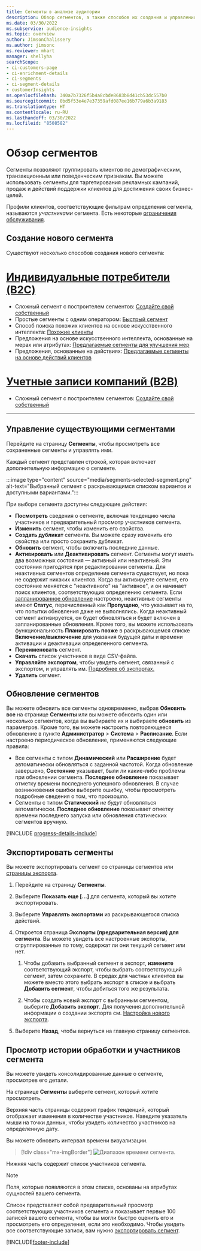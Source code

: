 ```yaml
---
title: Сегменты в анализе аудитории
description: Обзор сегментов, а также способов их создания и управления ими.
ms.date: 03/30/2022
ms.subservice: audience-insights
ms.topic: overview
author: JimsonChalissery
ms.author: jimsonc
ms.reviewer: mhart
manager: shellyha
searchScope:
- ci-customers-page
- ci-enrichment-details
- ci-segments
- ci-segment-details
- customerInsights
ms.openlocfilehash: 340a7b7326f5b4a8cbde8683b8d41cb53dc557b0
ms.sourcegitcommit: 0bd5f53e4e7e37359afd087ee16b779a6b3a9183
ms.translationtype: HT
ms.contentlocale: ru-RU
ms.lasthandoff: 03/30/2022
ms.locfileid: "8508582"
---
```

# <a name="segments-overview"></a>Обзор сегментов

Сегменты позволяют группировать клиентов по демографическим, транзакционным или поведенческим признакам. Вы можете использовать сегменты для таргетирования рекламных кампаний, продаж и действий поддержки клиентов для достижения своих бизнес-целей.

Профили клиентов, соответствующие фильтрам определения сегмента, называются *участниками* сегмента. Есть некоторые [ограничения обслуживания](/dynamics365/customer-insights/service-limits).

## <a name="create-a-new-segment"></a>Создание нового сегмента

Существуют несколько способов создания нового сегмента: 

# <a name="individual-consumers-b-to-c"></a>[Индивидуальные потребители (B2C)](#tab/b2c)

- Сложный сегмент с построителем сегментов: [Создайте свой собственный](segment-builder.md#create-a-new-segment) 
- Простые сегменты с одним оператором: [Быстрый сегмент](segment-builder.md#quick-segments) 
- Способ поиска похожих клиентов на основе искусственного интеллекта: [Похожие клиенты](find-similar-customer-segments.md) 
- Предложения на основе искусственного интеллекта, основанные на мерах или атрибутах: [Предлагаемые сегменты для улучшения мер](suggested-segments.md) 
- Предложения, основанные на действиях: [Предлагаемые сегменты на основе действий клиентов](suggested-segments-activity.md) 

# <a name="business-accounts-b-to-b"></a>[Учетные записи компаний (B2B)](#tab/b2b)

- Сложный сегмент с построителем сегментов: [Создайте свой собственный](segment-builder.md#create-a-new-segment)

---

## <a name="manage-existing-segments"></a>Управление существующими сегментами

Перейдите на страницу **Сегменты**, чтобы просмотреть все сохраненные сегменты и управлять ими.

Каждый сегмент представлен строкой, которая включает дополнительную информацию о сегменте.

:::image type="content" source="media/segments-selected-segment.png" alt-text="Выбранный сегмент с раскрывающимся списком вариантов и доступными вариантами.":::

При выборе сегмента доступны следующие действия:

- **Посмотреть** сведения о сегменте, включая тенденцию числа участников и предварительный просмотр участников сегмента.
- **Изменить** сегмент, чтобы изменить его свойства.
- **Создать дубликат** сегмента. Вы можете сразу изменить его свойства или просто сохранить дубликат.
- **Обновить** сегмент, чтобы включить последние данные.
- **Активировать** или **Деактивировать** сегмент. Сегменты могут иметь два возможных состояния — активный или неактивный. Эти состояния пригодятся при редактировании сегмента. Для неактивных сегментов определение сегмента существует, но пока не содержит никаких клиентов. Когда вы активируете сегмент, его состояние меняется с "неактивного" на "активное", и он начинает поиск клиентов, соответствующих определению сегмента. Если [запланированное обновление](system.md#schedule-tab) настроено, неактивные сегменты имеют **Статус**, перечисленный как **Пропущено**, что указывает на то, что попытки обновления даже не выполнялись. Когда неактивный сегмент активируется, он будет обновляться и будет включен в запланированные обновления.
  Кроме того, вы можете использовать функциональность **Планировать позже** в раскрывающемся списке **Включение/выключение** для указания будущей даты и времени активации и деактивации определенного сегмента.
- **Переименовать** сегмент.
- **Скачать** список участников в виде CSV-файла.
- **Управляйте экспортом**, чтобы увидеть сегмент, связанный с экспортом, и управлять им. [Подробнее об экспортах.](export-destinations.md)
- **Удалить** сегмент.

## <a name="refresh-segments"></a>Обновление сегментов

Вы можете обновить все сегменты одновременно, выбрав **Обновить все** на странице **Сегменты** или вы можете обновить один или несколько сегментов, когда вы выбираете их и выбираете **обновить** из параметров. Кроме того, вы можете настроить повторяющееся обновление в пункте **Администратор** > **Система** > **Расписание**. Если настроено периодическое обновление, применяются следующие правила:
- Все сегменты с типом **Динамический** или **Расширение** будет автоматически обновляться с заданной частотой. Когда обновление завершено, **Состояние** указывает, были ли какие-либо проблемы при обновлении сегмента. **Последнее обновление** показывает отметку времени последнего успешного обновления. В случае возникновения ошибки выберите ошибку, чтобы просмотреть подробные сведения о том, что произошло.
- Сегменты с типом **Статический** *не будут* обновляться автоматически. **Последнее обновление** показывает отметку времени последнего запуска или обновления статических сегментов вручную.

[!INCLUDE [progress-details-include](../includes/progress-details-pane.md)]

## <a name="export-segments"></a>Экспортировать сегменты

Вы можете экспортировать сегмент со страницы сегментов или [страницы экспорта](export-destinations.md). 

1. Перейдите на страницу **Сегменты**.

1. Выберите **Показать еще [...]** для сегмента, который вы хотите экспортировать.

1. Выберите **Управлять экспортами** из раскрывающегося списка действий.

1. Откроется страница **Экспорты (предварительная версия) для сегмента**. Вы можете увидеть все настроенные экспорты, сгруппированные по тому, содержат ли они текущий сегмент или нет.

   1. Чтобы добавить выбранный сегмент в экспорт, **измените** соответствующий экспорт, чтобы выбрать соответствующий сегмент, затем сохраните. В средах для частных клиентов вы можете вместо этого выбрать экспорт в списке и выбрать **Добавить сегмент**, чтобы добиться того же результата.

   1. Чтобы создать новый экспорт с выбранным сегментом, выберите **Добавить экспорт**. Для получения дополнительной информации о создании экспорта см. [Настройка нового экспорта](export-destinations.md#set-up-a-new-export).

1. Выберите **Назад**, чтобы вернуться на главную страницу сегментов.

## <a name="view-processing-history-and-segment-members"></a>Просмотр истории обработки и участников сегмента

Вы можете увидеть консолидированные данные о сегменте, просмотрев его детали.

На странице **Сегменты** выберите сегмент, который хотите просмотреть.

Верхняя часть страницы содержит график тенденций, который отображает изменения в количестве участников. Наведите указатель мыши на точки данных, чтобы увидеть количество участников на определенную дату.

Вы можете обновить интервал времени визуализации.

> [!div class="mx-imgBorder"]
> ![Диапазон времени сегмента.](media/segment-time-range.png "Диапазон времени сегмента")

Нижняя часть содержит список участников сегмента.

> [!NOTE]
> Поля, которые появляются в этом списке, основаны на атрибутах сущностей вашего сегмента.
>
>Список представляет собой предварительный просмотр соответствующих участников сегмента и показывает первые 100 записей вашего сегмента, чтобы вы могли быстро оценить его и просмотреть его определения, если это необходимо. Чтобы увидеть все соответствующие записи, вам нужно [экспортировать сегмент](export-destinations.md).


[!INCLUDE[footer-include](../includes/footer-banner.md)]

